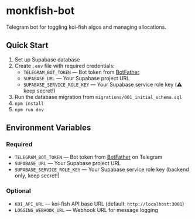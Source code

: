 # monkfish-bot

Telegram bot for toggling koi-fish algos and managing allocations.

## Quick Start
1. Set up Supabase database
2. Create `.env` file with required credentials:
   - `TELEGRAM_BOT_TOKEN` — Bot token from [BotFather](https://t.me/botfather)
   - `SUPABASE_URL` — Your Supabase project URL
   - `SUPABASE_SERVICE_ROLE_KEY` — Your Supabase service role key (⚠️ keep secret!)
3. Run the database migration from `migrations/001_initial_schema.sql`
4. `npm install`
5. `npm run dev`


## Environment Variables

### Required
- `TELEGRAM_BOT_TOKEN` — Bot token from [BotFather](https://t.me/botfather) on Telegram
- `SUPABASE_URL` — Your Supabase project URL
- `SUPABASE_SERVICE_ROLE_KEY` — Your Supabase service role key (backend only, keep secret!)

### Optional
- `KOI_API_URL` — koi-fish API base URL (default: `http://localhost:3001`)
- `LOGGING_WEBHOOK_URL` — Webhook URL for message logging